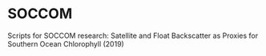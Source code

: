 # SOCCOM
Scripts for SOCCOM research: Satellite and Float Backscatter as Proxies for Southern Ocean Chlorophyll (2019)
